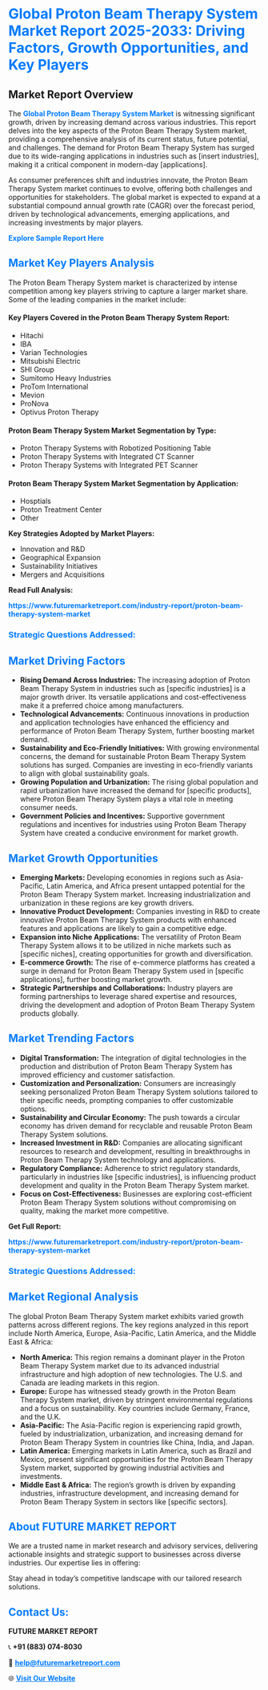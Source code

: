 <h1 style="color: #007BFF;">Global Proton Beam Therapy System Market Report 2025-2033: Driving Factors, Growth Opportunities, and Key Players</h1>

<section id="overview">
<h2>Market Report Overview</h2>
<p>The <a href="https://www.futuremarketreport.com/industry-report/proton-beam-therapy-system-market" style="color: #007BFF; text-decoration: none;"><strong>Global Proton Beam Therapy System Market</strong></a> is witnessing significant growth, driven by increasing demand across various industries. This report delves into the key aspects of the Proton Beam Therapy System market, providing a comprehensive analysis of its current status, future potential, and challenges. The demand for Proton Beam Therapy System has surged due to its wide-ranging applications in industries such as [insert industries], making it a critical component in modern-day [applications].</p>
<p>As consumer preferences shift and industries innovate, the Proton Beam Therapy System market continues to evolve, offering both challenges and opportunities for stakeholders. The global market is expected to expand at a substantial compound annual growth rate (CAGR) over the forecast period, driven by technological advancements, emerging applications, and increasing investments by major players.</p>
</section>

<section id="overview">
<p><a href="https://www.futuremarketreport.com/request-sample/reportId=91753" style="color: #007BFF; text-decoration: none;"><strong>Explore Sample Report Here</strong></a></p>
</section>

<section id="key-players">
<h2 style="color: #007BFF;">Market Key Players Analysis</h2>
<p>The Proton Beam Therapy System market is characterized by intense competition among key players striving to capture a larger market share. Some of the leading companies in the market include:</p>
<h4>Key Players Covered in the Proton Beam Therapy System Report:</h4>
<ul><li>Hitachi</li><li>IBA</li><li>Varian Technologies</li><li>Mitsubishi Electric</li><li>SHI Group</li><li>Sumitomo Heavy Industries</li><li>ProTom International</li><li>Mevion</li><li>ProNova</li><li>Optivus Proton Therapy</li></ul>
<h4>Proton Beam Therapy System Market Segmentation by Type:</h4>
<ul><li>Proton Therapy Systems with Robotized Positioning Table</li><li>Proton Therapy Systems with Integrated CT Scanner</li><li>Proton Therapy Systems with Integrated PET Scanner</li></ul>

<h4>Proton Beam Therapy System Market Segmentation by Application:</h4>
<ul><li>Hosptials</li><li>Proton Treatment Center</li><li>Other</li></ul>
<p><strong>Key Strategies Adopted by Market Players:</strong></p>
<ul>
<li>Innovation and R&D</li>
<li>Geographical Expansion</li>
<li>Sustainability Initiatives</li>
<li>Mergers and Acquisitions</li>
</ul>
</section>

<section>
<p><strong>Read Full Analysis: </strong></p><a href="https://www.futuremarketreport.com/industry-report/proton-beam-therapy-system-market" style="color: #007BFF; text-decoration: none;"><strong>https://www.futuremarketreport.com/industry-report/proton-beam-therapy-system-market</strong></a>
<h3 style="color: #007BFF;">Strategic Questions Addressed:</h3>
</section>

<section id="driving-factors">
<h2 style="color: #007BFF;">Market Driving Factors</h2>
<ul>
<li><strong>Rising Demand Across Industries:</strong> The increasing adoption of Proton Beam Therapy System in industries such as [specific industries] is a major growth driver. Its versatile applications and cost-effectiveness make it a preferred choice among manufacturers.</li>
<li><strong>Technological Advancements:</strong> Continuous innovations in production and application technologies have enhanced the efficiency and performance of Proton Beam Therapy System, further boosting market demand.</li>
<li><strong>Sustainability and Eco-Friendly Initiatives:</strong> With growing environmental concerns, the demand for sustainable Proton Beam Therapy System solutions has surged. Companies are investing in eco-friendly variants to align with global sustainability goals.</li>
<li><strong>Growing Population and Urbanization:</strong> The rising global population and rapid urbanization have increased the demand for [specific products], where Proton Beam Therapy System plays a vital role in meeting consumer needs.</li>
<li><strong>Government Policies and Incentives:</strong> Supportive government regulations and incentives for industries using Proton Beam Therapy System have created a conducive environment for market growth.</li>
</ul>
</section>

<section id="growth-opportunities">
<h2 style="color: #007BFF;">Market Growth Opportunities</h2>
<ul>
<li><strong>Emerging Markets:</strong> Developing economies in regions such as Asia-Pacific, Latin America, and Africa present untapped potential for the Proton Beam Therapy System market. Increasing industrialization and urbanization in these regions are key growth drivers.</li>
<li><strong>Innovative Product Development:</strong> Companies investing in R&D to create innovative Proton Beam Therapy System products with enhanced features and applications are likely to gain a competitive edge.</li>
<li><strong>Expansion into Niche Applications:</strong> The versatility of Proton Beam Therapy System allows it to be utilized in niche markets such as [specific niches], creating opportunities for growth and diversification.</li>
<li><strong>E-commerce Growth:</strong> The rise of e-commerce platforms has created a surge in demand for Proton Beam Therapy System used in [specific applications], further boosting market growth.</li>
<li><strong>Strategic Partnerships and Collaborations:</strong> Industry players are forming partnerships to leverage shared expertise and resources, driving the development and adoption of Proton Beam Therapy System products globally.</li>
</ul>
</section>

<section id="trending-factors">
<h2 style="color: #007BFF;">Market Trending Factors</h2>
<ul>
<li><strong>Digital Transformation:</strong> The integration of digital technologies in the production and distribution of Proton Beam Therapy System has improved efficiency and customer satisfaction.</li>
<li><strong>Customization and Personalization:</strong> Consumers are increasingly seeking personalized Proton Beam Therapy System solutions tailored to their specific needs, prompting companies to offer customizable options.</li>
<li><strong>Sustainability and Circular Economy:</strong> The push towards a circular economy has driven demand for recyclable and reusable Proton Beam Therapy System solutions.</li>
<li><strong>Increased Investment in R&D:</strong> Companies are allocating significant resources to research and development, resulting in breakthroughs in Proton Beam Therapy System technology and applications.</li>
<li><strong>Regulatory Compliance:</strong> Adherence to strict regulatory standards, particularly in industries like [specific industries], is influencing product development and quality in the Proton Beam Therapy System market.</li>
<li><strong>Focus on Cost-Effectiveness:</strong> Businesses are exploring cost-efficient Proton Beam Therapy System solutions without compromising on quality, making the market more competitive.</li>
</ul>
</section>

<section>
<p><strong>Get Full Report: </strong></p><a href="https://www.futuremarketreport.com/industry-report/proton-beam-therapy-system-market" style="color: #007BFF; text-decoration: none;"><strong>https://www.futuremarketreport.com/industry-report/proton-beam-therapy-system-market</strong></a>
<h3 style="color: #007BFF;">Strategic Questions Addressed:</h3>
</section>


<section id="regional-analysis">
<h2 style="color: #007BFF;">Market Regional Analysis</h2>
<p>The global Proton Beam Therapy System market exhibits varied growth patterns across different regions. The key regions analyzed in this report include North America, Europe, Asia-Pacific, Latin America, and the Middle East & Africa:</p>
<ul>
<li><strong>North America:</strong> This region remains a dominant player in the Proton Beam Therapy System market due to its advanced industrial infrastructure and high adoption of new technologies. The U.S. and Canada are leading markets in this region.</li>
<li><strong>Europe:</strong> Europe has witnessed steady growth in the Proton Beam Therapy System market, driven by stringent environmental regulations and a focus on sustainability. Key countries include Germany, France, and the U.K.</li>
<li><strong>Asia-Pacific:</strong> The Asia-Pacific region is experiencing rapid growth, fueled by industrialization, urbanization, and increasing demand for Proton Beam Therapy System in countries like China, India, and Japan.</li>
<li><strong>Latin America:</strong> Emerging markets in Latin America, such as Brazil and Mexico, present significant opportunities for the Proton Beam Therapy System market, supported by growing industrial activities and investments.</li>
<li><strong>Middle East & Africa:</strong> The region’s growth is driven by expanding industries, infrastructure development, and increasing demand for Proton Beam Therapy System in sectors like [specific sectors].</li>
</ul>
</section>

<footer>
<h2 style="color: #007BFF;">About FUTURE MARKET REPORT</h2>
<p>We are a trusted name in market research and advisory services, delivering actionable insights and strategic support to businesses across diverse industries. Our expertise lies in offering:</p>

<p>Stay ahead in today’s competitive landscape with our tailored research solutions.</p>

<h2 style="color: #007BFF;">Contact Us:</h2>
<p><strong>FUTURE MARKET REPORT</strong></p>
<p>📞 <strong>+91 (883) 074-8030</strong></p>
<p>📧 <strong><a href="mailto:help@futuremarketreport.com" style="color: #007BFF;">help@futuremarketreport.com</a></strong></p>
<p>🌐 <strong><a href="https://www.futuremarketreport.com/" style="color: #007BFF;">Visit Our Website</a></strong></p>
</footer>